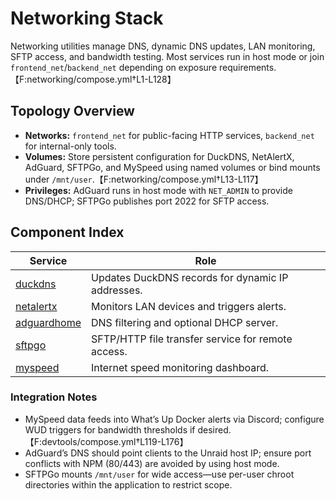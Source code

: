 # Networking Stack

Networking utilities manage DNS, dynamic DNS updates, LAN monitoring, SFTP access, and bandwidth testing. Most services run in host mode or join `frontend_net`/`backend_net` depending on exposure requirements.【F:networking/compose.yml†L1-L128】

## Topology Overview
- **Networks:** `frontend_net` for public-facing HTTP services, `backend_net` for internal-only tools.
- **Volumes:** Store persistent configuration for DuckDNS, NetAlertX, AdGuard, SFTPGo, and MySpeed using named volumes or bind mounts under `/mnt/user`.【F:networking/compose.yml†L13-L117】
- **Privileges:** AdGuard runs in host mode with `NET_ADMIN` to provide DNS/DHCP; SFTPGo publishes port 2022 for SFTP access.

## Component Index

| Service | Role |
| --- | --- |
| [duckdns](duckdns.md) | Updates DuckDNS records for dynamic IP addresses. |
| [netalertx](netalertx.md) | Monitors LAN devices and triggers alerts. |
| [adguardhome](adguardhome.md) | DNS filtering and optional DHCP server. |
| [sftpgo](sftpgo.md) | SFTP/HTTP file transfer service for remote access. |
| [myspeed](myspeed.md) | Internet speed monitoring dashboard. |

### Integration Notes
- MySpeed data feeds into What’s Up Docker alerts via Discord; configure WUD triggers for bandwidth thresholds if desired.【F:devtools/compose.yml†L119-L176】
- AdGuard’s DNS should point clients to the Unraid host IP; ensure port conflicts with NPM (80/443) are avoided by using host mode.
- SFTPGo mounts `/mnt/user` for wide access—use per-user chroot directories within the application to restrict scope.
